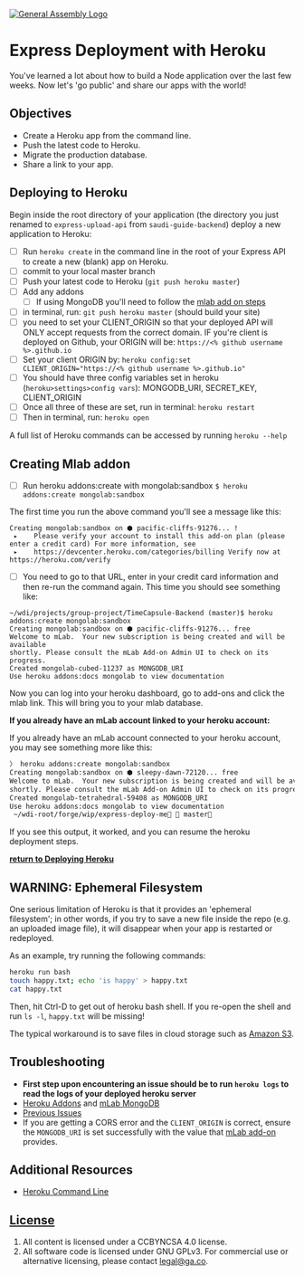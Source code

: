 [![General Assembly Logo](https://camo.githubusercontent.com/1a91b05b8f4d44b5bbfb83abac2b0996d8e26c92/687474703a2f2f692e696d6775722e636f6d2f6b6538555354712e706e67)](https://generalassemb.ly/education/web-development-immersive)

# Express Deployment with Heroku

You've learned a lot about how to build a Node application over the last
few weeks. Now let's 'go public' and share our apps with the world!

## Objectives

- Create a Heroku app from the command line.
- Push the latest code to Heroku.
- Migrate the production database.
- Share a link to your app.

## Deploying to Heroku

Begin inside the root directory of your application (the directory you
just renamed to `express-upload-api` from `saudi-guide-backend`) deploy a new
application to Heroku:

- [ ] Run `heroku create` in the command line in the root of your Express API to
create a new (blank) app on Heroku.
- [ ] commit to your local master branch
- [ ] Push your latest code to Heroku (`git push heroku master`)
- [ ] Add any addons
  - [ ] If using MongoDB you'll need to follow the [mlab add on steps](#creating-mlab-addon)
- [ ] in terminal, run: `git push heroku master`  (should build your site)
- [ ] you need to set your CLIENT_ORIGIN so that your deployed API will ONLY
accept requests from the correct domain. IF you're client is deployed on Github,
your ORIGIN will be:
      `https://<% github username %>.github.io`
- [ ] Set your client ORIGIN by:
      `heroku config:set CLIENT_ORIGIN="https://<% github username %>.github.io"`
- [ ] You should have three config variables set in heroku
(`heroku>settings>config vars`): MONGODB_URI, SECRET_KEY, CLIENT_ORIGIN
- [ ] Once all three of these are set, run in terminal: `heroku restart`
- [ ] Then in terminal, run: `heroku open`

A full list of Heroku commands can be accessed by running `heroku --help`

## Creating Mlab addon

- [ ] Run heroku addons:create with mongolab:sandbox
`$ heroku addons:create mongolab:sandbox`

The first time you run the above command you'll see a message like this:

```
Creating mongolab:sandbox on ⬢ pacific-cliffs-91276... !
 ▸    Please verify your account to install this add-on plan (please enter a credit card) For more information, see
 ▸    https://devcenter.heroku.com/categories/billing Verify now at https://heroku.com/verify
```

- [ ] You need to go to that URL, enter in your credit card information and then
 re-run the command again. This time you should see something like:

```
~/wdi/projects/group-project/TimeCapsule-Backend (master)$ heroku addons:create mongolab:sandbox
Creating mongolab:sandbox on ⬢ pacific-cliffs-91276... free
Welcome to mLab.  Your new subscription is being created and will be available
shortly. Please consult the mLab Add-on Admin UI to check on its progress.
Created mongolab-cubed-11237 as MONGODB_URI
Use heroku addons:docs mongolab to view documentation
```

Now you can log into your heroku dashboard, go to add-ons and click the mlab
link. This will bring you to your mlab database.

**If you already have an mLab account linked to your heroku account:**

If you already have an mLab account connected to your heroku account, you may
see something more like this:

```sh
〉 heroku addons:create mongolab:sandbox
Creating mongolab:sandbox on ⬢ sleepy-dawn-72120... free
Welcome to mLab.  Your new subscription is being created and will be available
shortly. Please consult the mLab Add-on Admin UI to check on its progress.
Created mongolab-tetrahedral-59408 as MONGODB_URI
Use heroku addons:docs mongolab to view documentation
 ~/wdi-root/forge/wip/express-deploy-me  master
```

If you see this output, it worked, and you can resume the heroku deployment steps.

**[return to Deploying Heroku](#deploying-to-heroku)**

## WARNING: Ephemeral Filesystem

One serious limitation of Heroku is that it provides an 'ephemeral filesystem';
in other words, if you try to save a new file inside the repo (e.g. an uploaded
image file), it will disappear when your app is restarted or redeployed.

As an example, try running the following commands:

```sh
heroku run bash
touch happy.txt; echo 'is happy' > happy.txt
cat happy.txt
```

Then, hit Ctrl-D to get out of heroku bash shell. If you re-open the shell and
run `ls -l`, `happy.txt` will be missing!

The typical workaround is to save files in cloud storage such as [Amazon
S3](https://aws.amazon.com/s3/).

## Troubleshooting

- **First step upon encountering an issue should be to run `heroku logs` to
read the logs of your deployed heroku server**
- [Heroku Addons](https://devcenter.heroku.com/articles/managing-add-ons) and [mLab MongoDB](https://elements.heroku.com/addons/mongolab)
- [Previous Issues](https://git.generalassemb.ly/ga-wdi-boston/team-project/issues?utf8=%E2%9C%93&q=is%3Aissue%20deploy%2C%20heroku)
- If you are getting a CORS error and the `CLIENT_ORIGIN` is correct, ensure the
`MONGODB_URI` is set successfully with the value that [mLab add-on](https://devcenter.heroku.com/articles/mongolab) provides.

## Additional Resources

- [Heroku Command Line](https://devcenter.heroku.com/categories/command-line)

## [License](LICENSE)

1. All content is licensed under a CC­BY­NC­SA 4.0 license.
1. All software code is licensed under GNU GPLv3. For commercial use or
    alternative licensing, please contact legal@ga.co.
